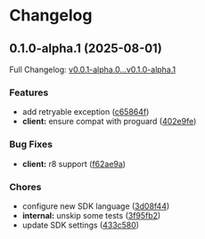 # Changelog

## 0.1.0-alpha.1 (2025-08-01)

Full Changelog: [v0.0.1-alpha.0...v0.1.0-alpha.1](https://github.com/bluehive-health/bluehive-sdk-java/compare/v0.0.1-alpha.0...v0.1.0-alpha.1)

### Features

* add retryable exception ([c65864f](https://github.com/bluehive-health/bluehive-sdk-java/commit/c65864fea32d94ebbb746d75f7e64df850a66cd0))
* **client:** ensure compat with proguard ([402e9fe](https://github.com/bluehive-health/bluehive-sdk-java/commit/402e9fead9946f6c346d1c581da5e6c427f5afef))


### Bug Fixes

* **client:** r8 support ([f62ae9a](https://github.com/bluehive-health/bluehive-sdk-java/commit/f62ae9a00f0a3c4a813b248b66b655417e2254ea))


### Chores

* configure new SDK language ([3d08f44](https://github.com/bluehive-health/bluehive-sdk-java/commit/3d08f44920d8067240b98f5349fe99722c40e5eb))
* **internal:** unskip some tests ([3f95fb2](https://github.com/bluehive-health/bluehive-sdk-java/commit/3f95fb273c135691025f2de1359c48de0b89ed69))
* update SDK settings ([433c580](https://github.com/bluehive-health/bluehive-sdk-java/commit/433c580ffe9f7e11e52fbb9eb0057957d2f7e98d))
